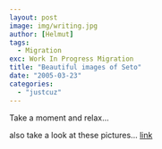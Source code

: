 ```yaml
---
layout: post
image: img/writing.jpg
author: [Helmut]
tags:
  - Migration
exc: Work In Progress Migration
title: "Beautiful images of Seto"
date: "2005-03-23"
categories: 
  - "justcuz"
---
```


Take a moment and relax...

also take a look at these pictures... [link](http://ww4.tiki.ne.jp/~mmurakami/setoy/map.html)
